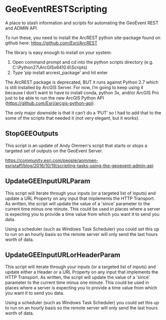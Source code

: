 # GeoEventRESTScripting
A place to stash information and scripts for automating the GeoEvent REST and ADMIN API.

To run these, you need to install the ArcREST python site-package found on github here: https://github.com/Esri/ArcREST 

The library is easy enough to install on your system:
1.	Open command prompt and cd into the python scripts directory (e.g. C:\Python27\ArcGISx6410.6\Scripts)
2.	Type ‘pip install arcrest_package’ and hit enter

The ArcREST package is deprecated, BUT it runs against Python 2.7 which is still installed by ArcGIS Server. For now, I’m going to keep using it because I don’t want to have to install conda, python 3x, and/or ArcGIS Pro just to be able to run the new ArcGIS Python API (https://github.com/Esri/arcgis-python-api). 

The only major downside is that it can’t do a ‘PUT’ so I had to add that to the some of the scripts that needed it (not very elegant, but it works).

## StopGEEOutputs
This script is an update of Andy Ommen's script that starts or stops a targeted set of outputs on the GeoEvent Server.

https://community.esri.com/people/aommen-esristaff/blog/2016/10/19/scripting-tasks-using-the-geoevent-admin-api

## UpdateGEEInputURLParam
This script will iterate through your inputs (or a targeted list of inputs) and update a URL Property on any input that implements the HTTP Transport.  As written, the script will update the value of a 'since' parameter to the current time minus one minute. This could be used in places where a server is expecting you to provide a time value from which you want it to send you data.  

Using a scheduler (such as Windows Task Scheduler) you could set this up to run on an hourly basis so the remote server will only send the last hours worth of data.

## UpdateGEEInputURLorHeaderParam
This script will iterate through your inputs (or a targeted list of inputs) and update either a Header or a URL Property on any input that implements the HTTP Transport. As written, the script will update the value of a 'since' parameter to the current time minus one minute. This could be used in places where a server is expecting you to provide a time value from which you want it to send you data.

Using a scheduler (such as Windows Task Scheduler) you could set this up to run on an hourly basis so the remote server will only send the last hours worth of data.
